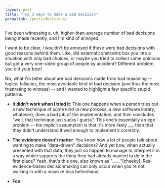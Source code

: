 ```yaml
---
layout: post
title: "Top 3 ways to make a bad decision"
permalink: /posts/decisions/
---
```


I've been witnessing a, uh, higher-than-average number of bad decisions being made recently, and I'm kind of annoyed.

I want to be clear, I wouldn't be annoyed if these were bad decisions with good reasons behind them. Like, did external constraints box you into a situation with only bad choices, or maybe you tried to collect some opinions but got a very one-sided group of people by accident? Different problem, you did your best!

No, what I'm bitter about are bad decisions made from bad reasoning -- logical fallacies, the most avoidable kind of bad decision (and thus the most frustrating to witness) -- and I wanted to highlight a few specific stupid patterns.

- **It didn't work when I tried it**: This one happens when a person tries out a new technique of some kind (a new process, a new software library, whatever), does a bad job of the implementation, and then concludes "well, that technique just sucks I guess". This one's essentially an ego problem -- the implicit assumption is that it's more likely ___ than that they didn't understand it well enough to implement it correctly.

- **The evidence doesn't matter**: You know how a lot of people talk about wanting to make "data-driven" decisions? And yet how, when actually presented with that data, they just so happen to manage to interpret it in a way which supports the thing they had already wanted to do in the first place? Yeah, that's this one, also known as "____"[cheeky]. Real evidence-based decisionmaking can only occur when you’re not walking in with a massive bias beforehand.

- **Foo**

